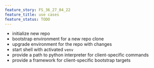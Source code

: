 ```yaml
---
feature_story: FS_36_27_04_22
feature_title: use cases
feature_status: TODO
---
```


*   initialize new repo
*   bootstrap environment for a new repo clone
*   upgrade environment for the repo with changes
*   start shell with activated `venv`
*   provide a path to python interpreter for client-specific commands
*   provide a framework for client-specific bootstrap targets
